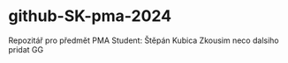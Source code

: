 # github-SK-pma-2024
Repozitář pro předmět PMA
Student: Štěpán Kubica
Zkousim neco dalsiho pridat GG